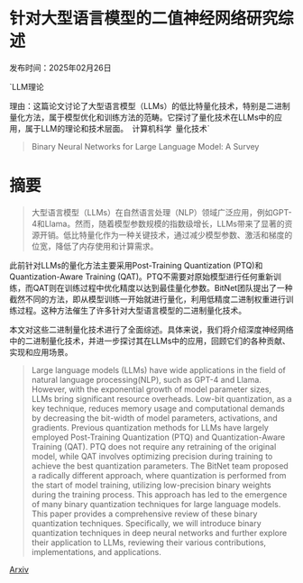 # 针对大型语言模型的二值神经网络研究综述

发布时间：2025年02月26日

`LLM理论

理由：这篇论文讨论了大型语言模型（LLMs）的低比特量化技术，特别是二进制量化方法，属于模型优化和训练方法的范畴。它探讨了量化技术在LLMs中的应用，属于LLM的理论和技术层面。` `计算机科学` `量化技术`

> Binary Neural Networks for Large Language Model: A Survey

# 摘要

> 大型语言模型（LLMs）在自然语言处理（NLP）领域广泛应用，例如GPT-4和Llama。然而，随着模型参数规模的指数级增长，LLMs带来了显著的资源开销。低比特量化作为一种关键技术，通过减少模型参数、激活和梯度的位宽，降低了内存使用和计算需求。

此前针对LLMs的量化方法主要采用Post-Training Quantization (PTQ)和Quantization-Aware Training (QAT)。PTQ不需要对原始模型进行任何重新训练，而QAT则在训练过程中优化精度以达到最佳量化参数。BitNet团队提出了一种截然不同的方法，即从模型训练一开始就进行量化，利用低精度二进制权重进行训练过程。这种方法催生了许多针对大型语言模型的二进制量化技术。

本文对这些二进制量化技术进行了全面综述。具体来说，我们将介绍深度神经网络中的二进制量化技术，并进一步探讨其在LLMs中的应用，回顾它们的各种贡献、实现和应用场景。


> Large language models (LLMs) have wide applications in the field of natural language processing(NLP), such as GPT-4 and Llama. However, with the exponential growth of model parameter sizes, LLMs bring significant resource overheads. Low-bit quantization, as a key technique, reduces memory usage and computational demands by decreasing the bit-width of model parameters, activations, and gradients. Previous quantization methods for LLMs have largely employed Post-Training Quantization (PTQ) and Quantization-Aware Training (QAT). PTQ does not require any retraining of the original model, while QAT involves optimizing precision during training to achieve the best quantization parameters. The BitNet team proposed a radically different approach, where quantization is performed from the start of model training, utilizing low-precision binary weights during the training process. This approach has led to the emergence of many binary quantization techniques for large language models. This paper provides a comprehensive review of these binary quantization techniques. Specifically, we will introduce binary quantization techniques in deep neural networks and further explore their application to LLMs, reviewing their various contributions, implementations, and applications.

[Arxiv](https://arxiv.org/abs/2502.19008)